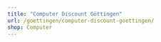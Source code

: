 ```yaml
---
title: "Computer Discount Göttingen"
url: /goettingen/computer-discount-goettingen/
shop: Computer
---
```

